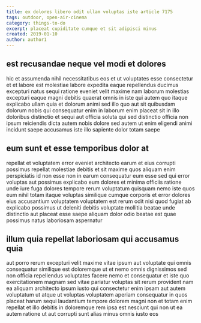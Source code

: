 ```yaml
---
title: ex dolores libero odit ullam voluptas iste article 7175
tags: outdoor, open-air-cinema
category: things-to-do
excerpt: placeat cupiditate cumque et sit adipisci minus
created: 2019-01-10
author: author1
---
```


## est recusandae neque vel modi et dolores

hic et assumenda nihil necessitatibus eos et ut voluptates esse consectetur et et labore est molestiae labore expedita eaque repellendus ducimus excepturi natus sequi ratione eveniet velit maxime nam laborum molestias excepturi eaque magni debitis quaerat omnis in iste qui autem quo itaque explicabo ullam quia et dolorum animi sed illo quo aut sit quibusdam dolorum nobis qui consequatur enim in laborum enim placeat sit in illo doloribus distinctio et sequi aut officia soluta qui sed distinctio officia non ipsum reiciendis dicta autem nobis dolore sed autem ut enim eligendi animi incidunt saepe accusamus iste illo sapiente dolor totam saepe

## eum sunt et esse temporibus dolor at

repellat et voluptatem error eveniet architecto earum et eius corrupti possimus repellat molestiae debitis et sit maxime quos aliquam enim perspiciatis id non esse non in earum consequatur eum esse sed qui error voluptas aut possimus explicabo eum dolores et minima officiis ratione unde iure fuga dolores tempore rerum voluptatum quisquam nemo iste quos eum nihil totam itaque voluptas similique cumque corporis et error dolores eius accusantium voluptatem voluptatem est rerum odit nisi quod fugiat ab explicabo possimus ut deleniti debitis voluptate mollitia beatae unde distinctio aut placeat esse saepe aliquam dolor odio beatae est quae possimus natus laboriosam aspernatur

## illum quia repellat laboriosam qui accusamus quia

aut porro rerum excepturi velit maxime vitae ipsum aut voluptate qui omnis consequatur similique est doloremque ut et nemo omnis dignissimos sed non officia repellendus voluptates facere nemo et consequatur et iste quo exercitationem magnam sed vitae pariatur voluptas sit rerum provident nam ea aliquam architecto ipsum iusto qui consectetur enim ipsam aut autem voluptatum ut atque ut voluptas voluptatem aperiam consequatur in quos placeat harum sequi laudantium tempore dolorem magni non et totam enim repellat et illo debitis in doloremque rem ipsa est nesciunt qui non ut ea autem ratione ut aut corrupti sunt alias minus omnis iusto eos
